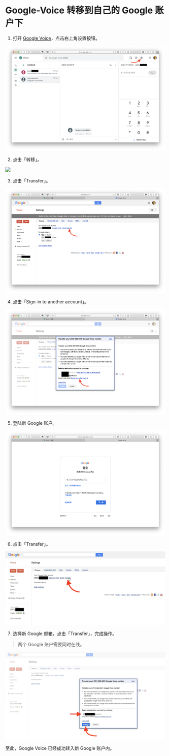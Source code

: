 # Google-Voice 转移到自己的 Google 账户下

1. 打开 [Google Voice](https://voice.google.com/u/0/messages)，点击右上角设置按钮。
   
   

![](pic/01.png)

2. 点击「转移」。



![](/Users/mason/Documents/GitHub/Google-Voice/pic/02.png)

3. 点击「Transfer」。



![](pic/03.png)



4. 点击「Sign-in to another account」。



![](pic/04.png)



5. 登陆新 Google 账户。



![](pic/05.png)



6. 点击「Transfer」。



![](pic/06.png)



7. 选择新 Google 邮箱，点击「Transfer」，完成操作。

> 两个 Google 账户需要同时在线。



![](pic/07.png)

至此，Google Voice 已经成功转入新 Google 账户内。